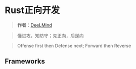 # Rust正向开发

> **作者**：[DeeLMind](https://deelmind.com/)

> 懂进攻，知防守；先正向，后逆向

> Offense first then Defense next; Forward then Reverse

## Frameworks